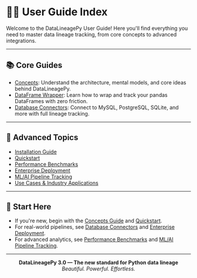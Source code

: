 # 👨‍💻 User Guide Index

Welcome to the DataLineagePy User Guide! Here you'll find everything you need to master data lineage tracking, from core concepts to advanced integrations.

---

## 📚 Core Guides

- [Concepts](concepts.md): Understand the architecture, mental models, and core ideas behind DataLineagePy.
- [DataFrame Wrapper](dataframe-wrapper.md): Learn how to wrap and track your pandas DataFrames with zero friction.
- [Database Connectors](database-connectors.md): Connect to MySQL, PostgreSQL, SQLite, and more with full lineage tracking.

---

## 🚀 Advanced Topics

- [Installation Guide](../installation.md)
- [Quickstart](../quickstart.md)
- [Performance Benchmarks](../benchmarks/performance.md)
- [Enterprise Deployment](../advanced/production.md)
- [ML/AI Pipeline Tracking](../advanced/ml_automl_pipeline_integration.md)
- [Use Cases & Industry Applications](../use-cases/industry-applications.md)

---

## 🏁 Start Here

- If you're new, begin with the [Concepts Guide](concepts.md) and [Quickstart](../quickstart.md).
- For real-world pipelines, see [Database Connectors](database-connectors.md) and [Enterprise Deployment](../advanced/production.md).
- For advanced analytics, see [Performance Benchmarks](../benchmarks/performance.md) and [ML/AI Pipeline Tracking](../advanced/ml_automl_pipeline_integration.md).

---

<div align="center">
  <b>DataLineagePy 3.0 &mdash; The new standard for Python data lineage</b><br/>
  <i>Beautiful. Powerful. Effortless.</i>
</div>
